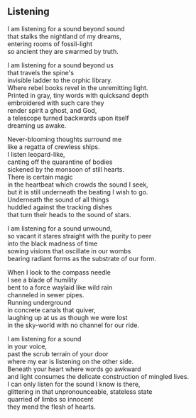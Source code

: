 Listening
---------

I am listening for a sound beyond sound  
that stalks the nightland of my dreams,  
entering rooms of fossil-light  
so ancient they are swarmed by truth.  

I am listening for a sound beyond us  
that travels the spine's  
invisible ladder to the orphic library.  
Where rebel books revel in the unremitting light.  
Printed in gray, tiny words with quicksand depth  
embroidered with such care they  
render spirit a ghost, and God,  
a telescope turned backwards upon itself  
dreaming us awake.  

Never-blooming thoughts surround me  
like a regatta of crewless ships.  
I listen leopard-like,  
canting off the quarantine of bodies  
sickened by the monsoon of still hearts.  
There is certain magic  
in the heartbeat which crowds the sound I seek,  
but it is still underneath the beating I wish to go.  
Underneath the sound of all things  
huddled against the tracking dishes  
that turn their heads to the sound of stars.  

I am listening for a sound unwound,  
so vacant it stares straight with the purity to peer  
into the black madness of time  
sowing visions that oscillate in our wombs  
bearing radiant forms as the substrate of our form.  

When I look to the compass needle  
I see a blade of humility  
bent to a force waylaid like wild rain  
channeled in sewer pipes.  
Running underground  
in concrete canals that quiver,  
laughing up at us as though we were lost  
in the sky-world with no channel for our ride.  

I am listening for a sound  
in your voice,  
past the scrub terrain of your door  
where my ear is listening on the other side.  
Beneath your heart where words go awkward  
and light consumes the delicate construction of mingled lives.  
I can only listen for the sound I know is there,  
glittering in that unpronounceable, stateless state  
quarried of limbs so innocent  
they mend the flesh of hearts.  